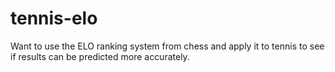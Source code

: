 # tennis-elo
Want to use the ELO ranking system from chess and apply it to tennis to see if results can be predicted more accurately. 
